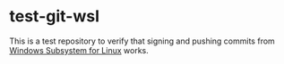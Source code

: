 # test-git-wsl

This is a test repository to verify that signing and pushing commits from [Windows Subsystem for Linux](
https://docs.microsoft.com/en-us/windows/wsl/faq) works.
